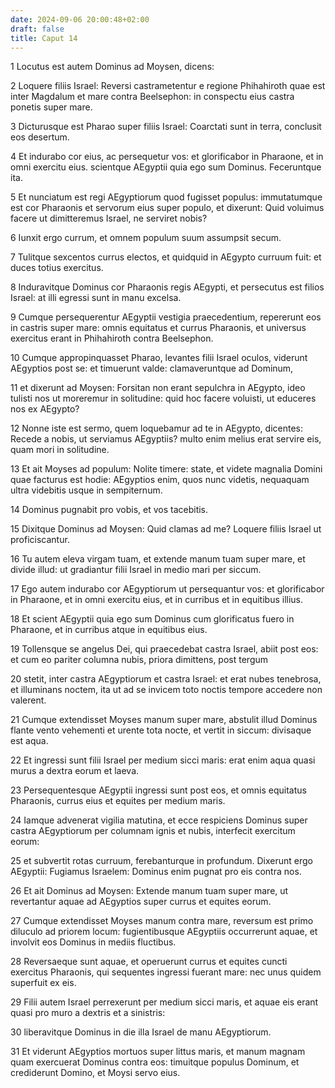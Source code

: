 ```yaml
---
date: 2024-09-06 20:00:48+02:00
draft: false
title: Caput 14
---
```





1 Locutus est autem Dominus ad Moysen, dicens:

2 Loquere filiis Israel: Reversi castrametentur e regione Phihahiroth quae est inter Magdalum et mare contra Beelsephon: in conspectu eius castra ponetis super mare.

3 Dicturusque est Pharao super filiis Israel: Coarctati sunt in terra, conclusit eos desertum.

4 Et indurabo cor eius, ac persequetur vos: et glorificabor in Pharaone, et in omni exercitu eius. scientque AEgyptii quia ego sum Dominus. Feceruntque ita.

5 Et nunciatum est regi AEgyptiorum quod fugisset populus: immutatumque est cor Pharaonis et servorum eius super populo, et dixerunt: Quid voluimus facere ut dimitteremus Israel, ne serviret nobis?

6 Iunxit ergo currum, et omnem populum suum assumpsit secum.

7 Tulitque sexcentos currus electos, et quidquid in AEgypto curruum fuit: et duces totius exercitus.

8 Induravitque Dominus cor Pharaonis regis AEgypti, et persecutus est filios Israel: at illi egressi sunt in manu excelsa.

9 Cumque persequerentur AEgyptii vestigia praecedentium, repererunt eos in castris super mare: omnis equitatus et currus Pharaonis, et universus exercitus erant in Phihahiroth contra Beelsephon.

10 Cumque appropinquasset Pharao, levantes filii Israel oculos, viderunt AEgyptios post se: et timuerunt valde: clamaveruntque ad Dominum,

11 et dixerunt ad Moysen: Forsitan non erant sepulchra in AEgypto, ideo tulisti nos ut moreremur in solitudine: quid hoc facere voluisti, ut educeres nos ex AEgypto?

12 Nonne iste est sermo, quem loquebamur ad te in AEgypto, dicentes: Recede a nobis, ut serviamus AEgyptiis? multo enim melius erat servire eis, quam mori in solitudine.

13 Et ait Moyses ad populum: Nolite timere: state, et videte magnalia Domini quae facturus est hodie: AEgyptios enim, quos nunc videtis, nequaquam ultra videbitis usque in sempiternum.

14 Dominus pugnabit pro vobis, et vos tacebitis.

15 Dixitque Dominus ad Moysen: Quid clamas ad me? Loquere filiis Israel ut proficiscantur.

16 Tu autem eleva virgam tuam, et extende manum tuam super mare, et divide illud: ut gradiantur filii Israel in medio mari per siccum.

17 Ego autem indurabo cor AEgyptiorum ut persequantur vos: et glorificabor in Pharaone, et in omni exercitu eius, et in curribus et in equitibus illius.

18 Et scient AEgyptii quia ego sum Dominus cum glorificatus fuero in Pharaone, et in curribus atque in equitibus eius.

19 Tollensque se angelus Dei, qui praecedebat castra Israel, abiit post eos: et cum eo pariter columna nubis, priora dimittens, post tergum

20 stetit, inter castra AEgyptiorum et castra Israel: et erat nubes tenebrosa, et illuminans noctem, ita ut ad se invicem toto noctis tempore accedere non valerent.

21 Cumque extendisset Moyses manum super mare, abstulit illud Dominus flante vento vehementi et urente tota nocte, et vertit in siccum: divisaque est aqua.

22 Et ingressi sunt filii Israel per medium sicci maris: erat enim aqua quasi murus a dextra eorum et laeva.

23 Persequentesque AEgyptii ingressi sunt post eos, et omnis equitatus Pharaonis, currus eius et equites per medium maris.

24 Iamque advenerat vigilia matutina, et ecce respiciens Dominus super castra AEgyptiorum per columnam ignis et nubis, interfecit exercitum eorum:

25 et subvertit rotas curruum, ferebanturque in profundum. Dixerunt ergo AEgyptii: Fugiamus Israelem: Dominus enim pugnat pro eis contra nos.

26 Et ait Dominus ad Moysen: Extende manum tuam super mare, ut revertantur aquae ad AEgyptios super currus et equites eorum.

27 Cumque extendisset Moyses manum contra mare, reversum est primo diluculo ad priorem locum: fugientibusque AEgyptiis occurrerunt aquae, et involvit eos Dominus in mediis fluctibus.

28 Reversaeque sunt aquae, et operuerunt currus et equites cuncti exercitus Pharaonis, qui sequentes ingressi fuerant mare: nec unus quidem superfuit ex eis.

29 Filii autem Israel perrexerunt per medium sicci maris, et aquae eis erant quasi pro muro a dextris et a sinistris:

30 liberavitque Dominus in die illa Israel de manu AEgyptiorum.

31 Et viderunt AEgyptios mortuos super littus maris, et manum magnam quam exercuerat Dominus contra eos: timuitque populus Dominum, et crediderunt Domino, et Moysi servo eius.

